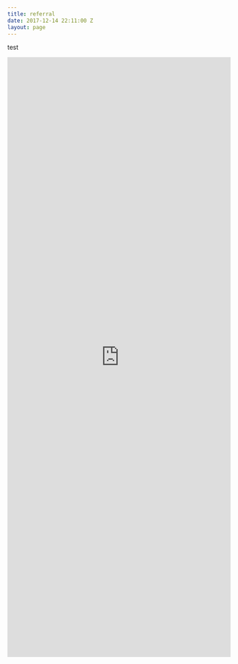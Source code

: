 ```yaml
---
title: referral
date: 2017-12-14 22:11:00 Z
layout: page
---
```


test

<iframe src="https://masters.formstack.com/forms/admissions_referrals" width="100%" height="1350" style="border: none;"></iframe>